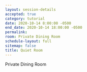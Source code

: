 ```yaml
---
layout: session-details
accepted: true
category: tutorial
date: 2020-10-14 8:00:00 -0500
end_date: 2020-10-14 18:00:00 -0500
permalink:
room: Private Dining Room
schedule-layout: full
sitemap: false
title: Quiet Room
---
```

Private Dining Room
